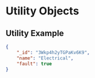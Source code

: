 # Utility Objects

## Utility Example
```json
{
	"_id": "3Wkp4h2yTGPaKv6K9",
	"name": "Electrical",
	"fault": true
}
```